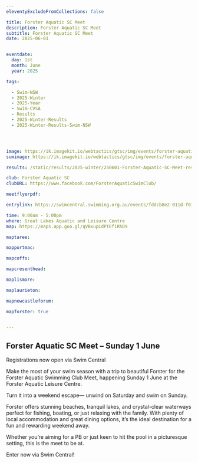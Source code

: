 ```yaml
---
eleventyExcludeFromCollections: false

title: Forster Aquatic SC Meet
description: Forster Aquatic SC Meet
subtitle: Forster Aquatic SC Meet
date: 2025-06-01


eventdate:
  day: 1st
  month: June
  year: 2025

tags:

  - Swim-NSW
  - 2025-Winter
  - 2025-Year
  - Swim-CVSA
  - Results
  - 2025-Winter-Results
  - 2025-Winter-Results-Swim-NSW




image: https://ik.imagekit.io/webtactics/gtsc/img/events/forster-aquatic-600x400-sq.jpg
sumimage: https://ik.imagekit.io/webtactics/gtsc/img/events/forster-aquatic-400x600-sq.jpg

results: /static/results/2025-winter/250601-Forster-Aquatic-SC-Meet-results.pdf

club: Forster Aquatic SC
clubURL: https://www.facebook.com/ForsterAquaticSwimClub/

meetflyerpdf: 

entrylink: https://swimcentral.swimming.org.au/events/fddcb8e2-011d-f011-998a-000d3ad241ab/nominations

time: 9:00am - 5:00pm
where: Great Lakes Aquatic and Leisure Centre
map: https://maps.app.goo.gl/qVBxupLdPTEf1RhD9

maptaree: 

mapportmac:

mapcoffs:

mapcresenthead:

maplismore: 

maplaurieton: 

mapnewcastleforum: 

mapforster: true


---
```


<h2>Forster Aquatic SC Meet – Sunday 1 June</h2>

Registrations now open via Swim Central

Make the most of your swim season with a trip to beautiful Forster for the Forster Aquatic Swimming Club Meet, happening Sunday 1 June at the Forster Aquatic Leisure Centre.

Turn it into a weekend escape— unwind on Saturday and swim on Sunday. 

Forster offers stunning beaches, tranquil lakes, and crystal-clear waterways perfect for fishing, boating, or just relaxing with the family. With plenty of local accommodation and great dining options, it’s the ideal destination for a fun and rewarding weekend away.

Whether you’re aiming for a PB or just keen to hit the pool in a picturesque setting, this is the meet to be at.

Enter now via Swim Central!